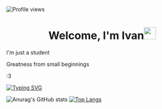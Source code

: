 ![Profile views](https://gpvc.arturio.dev/MYnimef)

<h1 align="center">Welcome, I'm Ivan<img src="https://github.com/blackcater/blackcater/raw/main/images/Hi.gif" height="32"/></h1>

I'm just a student

Greatness from small beginnings

:3

[![Typing SVG](https://readme-typing-svg.herokuapp.com?color=%2336BCF7&lines=My+activity)](https://git.io/typing-svg)

![Anurag's GitHub stats](https://github-readme-stats.vercel.app/api?username=MYnimef&show_icons=true&theme=tokyonight)
[![Top Langs](https://github-readme-stats.vercel.app/api/top-langs/?username=MYnimef&layout=compact&theme=tokyonight)](https://github.com/anuraghazra/github-readme-stats)
